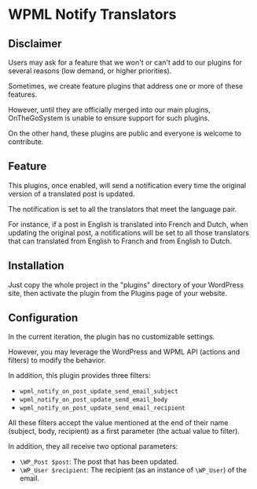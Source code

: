 # WPML Notify Translators

## Disclaimer

Users may ask for a feature that we won't or can't add to our plugins for several reasons (low demand, or higher priorities).

Sometimes, we create feature plugins that address one or more of these features.

However, until they are officially merged into our main plugins, OnTheGoSystem is unable to ensure support for such plugins.

On the other hand, these plugins are public and everyone is welcome to contribute.

## Feature

This plugins, once enabled, will send a notification every time the original version of a translated post is updated.

The notification is set to all the translators that meet the language pair.

For instance, if a post in English is translated into French and Dutch, when updating the original post, a notifications will be set to all those translators that can translated from English to Franch and from English to Dutch.

## Installation

Just copy the whole project in the "plugins" directory of your WordPress site, then activate the plugin from the Plugins page of your website.

## Configuration

In the current iteration, the plugin has no customizable settings.

However, you may leverage the WordPress and WPML API (actions and filters) to modify the behavior.

In addition, this plugin provides three filters:

- `wpml_notify_on_post_update_send_email_subject`
- `wpml_notify_on_post_update_send_email_body`
- `wpml_notify_on_post_update_send_email_recipient`

All these filters accept the value mentioned at the end of their name (subject, body, recipient) as a first parameter (the actual value to filter).

In addition, they all receive two optional parameters:

- `\WP_Post $post`: The post that has been updated. 
- `\WP_User $recipient`: The recipient (as an instance of `\WP_User`) of the email.